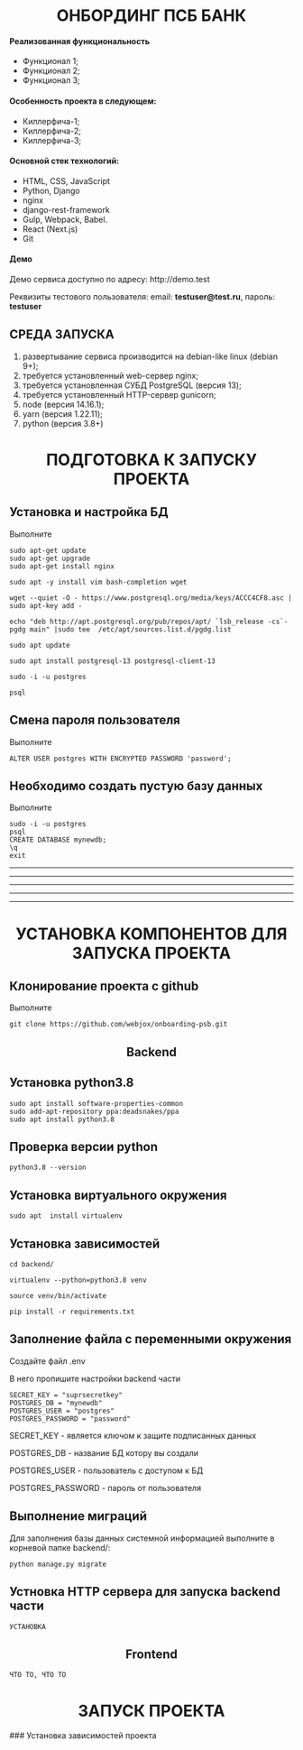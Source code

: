 
<h1 align="center">ОНБОРДИНГ ПСБ БАНК</h1>
<h4>Реализованная функциональность</h4>
<ul>
    <li>Функционал 1;</li>
    <li>Функционал 2;</li>
    <li>Функционал 3;</li>
</ul> 
<h4>Особенность проекта в следующем:</h4>
<ul>
 <li>Киллерфича-1;</li>
 <li>Киллерфича-2;</li>
 <li>Киллерфича-3;</li>  
 </ul>
<h4>Основной стек технологий:</h4>
<ul>
	<li>HTML, CSS, JavaScript</li>
	<li>Python, Django</li>
    <li>nginx</li>
	<li>django-rest-framework</li>
	<li>Gulp, Webpack, Babel.</li>
	<li>React (Next.js)</li>
	<li>Git</li>
 </ul>
<h4>Демо</h4>
<p>Демо сервиса доступно по адресу: http://demo.test </p>
<p>Реквизиты тестового пользователя: email: <b>testuser@test.ru</b>, пароль: <b>testuser</b></p>


СРЕДА ЗАПУСКА
------------
1) развертывание сервиса производится на debian-like linux (debian 9+);
2) требуется установленный web-сервер nginx;
3) требуется установленная СУБД PostgreSQL (версия 13);
4) требуется установленный HTTP-сервер gunicorn;
5) node (версия 14.16.1);
6) yarn (версия 1.22.11);
7) python (версия 3.8+)


<h1 align="center">ПОДГОТОВКА К ЗАПУСКУ ПРОЕКТА</h1>


Установка и настройка БД
------------

Выполните 
~~~
sudo apt-get update
sudo apt-get upgrade
sudo apt-get install nginx

sudo apt -y install vim bash-completion wget

wget --quiet -O - https://www.postgresql.org/media/keys/ACCC4CF8.asc | sudo apt-key add -

echo "deb http://apt.postgresql.org/pub/repos/apt/ `lsb_release -cs`-pgdg main" |sudo tee  /etc/apt/sources.list.d/pgdg.list

sudo apt update

sudo apt install postgresql-13 postgresql-client-13

sudo -i -u postgres

psql

~~~

Смена пароля пользователя
------------
Выполните
~~~
ALTER USER postgres WITH ENCRYPTED PASSWORD 'password';
~~~

Необходимо создать пустую базу данных
------------
Выполните

~~~
sudo -i -u postgres
psql
CREATE DATABASE mynewdb;
\q
exit
~~~

---------------------------------------------
---------------------------------------------
---------------------------------------------
---------------------------------------------
---------------------------------------------

<h1 align="center">УСТАНОВКА КОМПОНЕНТОВ ДЛЯ ЗАПУСКА ПРОЕКТА</h1>

Клонирование проекта с github
------------
Выполните
~~~
git clone https://github.com/webjox/onboarding-psb.git
~~~
<h2 align="center">Backend</h2>

Установка python3.8
------------
~~~
sudo apt install software-properties-common
sudo add-apt-repository ppa:deadsnakes/ppa
sudo apt install python3.8
~~~

Проверка версии python
------------
~~~
python3.8 --version
~~~

Установка виртуального окружения
------------
~~~
sudo apt  install virtualenv
~~~

Установка зависимостей
------------
~~~
cd backend/

virtualenv --python=python3.8 venv

source venv/bin/activate

pip install -r requirements.txt
~~~

Заполнение файла с переменными окружения
------------

Создайте файл .env

В него пропишите настройки backend части
~~~
SECRET_KEY = "suprsecretkey"
POSTGRES_DB = "mynewdb"
POSTGRES_USER = "postgres"
POSTGRES_PASSWORD = "password"
~~~

SECRET_KEY - является ключом к защите подписанных данных

POSTGRES_DB - название БД котору вы создали

POSTGRES_USER - пользователь с доступом к БД

POSTGRES_PASSWORD - пароль от пользователя

Выполнение миграций
------------
Для заполнения базы данных системной информацией выполните в корневой папке backend/: 
~~~
python manage.py migrate
~~~

Устновка HTTP сервера для запуска backend части
------------
~~~
УСТАНОВКА
~~~

<h2 align="center">Frontend</h2>


~~~
ЧТО ТО, ЧТО ТО
~~~


<h1 align="center">ЗАПУСК ПРОЕКТА</h1>
### Установка зависимостей проекта


